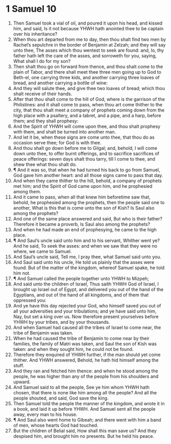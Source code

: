 ﻿# 1 Samuel  10
1. Then Samuel took a vial of oil, and poured it upon his head, and kissed him, and said, Is it not because YHWH hath anointed thee to be captain over his inheritance? 
2. When thou art departed from me to day, then thou shalt find two men by Rachel’s sepulchre in the border of Benjamin at Zelzah; and they will say unto thee, The asses which thou wentest to seek are found: and, lo, thy father hath left the care of the asses, and sorroweth for you, saying, What shall I do for my son? 
3. Then shalt thou go on forward from thence, and thou shalt come to the plain of Tabor, and there shall meet thee three men going up to God to Beth-el, one carrying three kids, and another carrying three loaves of bread, and another carrying a bottle of wine: 
4. And they will salute thee, and give thee two loaves of bread; which thou shalt receive of their hands. 
5. After that thou shalt come to the hill of God, where is the garrison of the Philistines: and it shall come to pass, when thou art come thither to the city, that thou shalt meet a company of prophets coming down from the high place with a psaltery, and a tabret, and a pipe, and a harp, before them; and they shall prophesy: 
6. And the Spirit of YHWH will come upon thee, and thou shalt prophesy with them, and shalt be turned into another man. 
7. And let it be, when these signs are come unto thee, that thou do as occasion serve thee; for God is with thee. 
8. And thou shalt go down before me to Gilgal; and, behold, I will come down unto thee, to offer burnt offerings, and to sacrifice sacrifices of peace offerings: seven days shalt thou tarry, till I come to thee, and shew thee what thou shalt do. 
9. ¶ And it was so, that when he had turned his back to go from Samuel, God gave him another heart: and all those signs came to pass that day. 
10. And when they came thither to the hill, behold, a company of prophets met him; and the Spirit of God came upon him, and he prophesied among them. 
11. And it came to pass, when all that knew him beforetime saw that, behold, he prophesied among the prophets, then the people said one to another, What is this that is come unto the son of Kish? Is Saul also among the prophets? 
12. And one of the same place answered and said, But who is their father? Therefore it became a proverb, Is Saul also among the prophets? 
13. And when he had made an end of prophesying, he came to the high place. 
14. ¶ And Saul’s uncle said unto him and to his servant, Whither went ye? And he said, To seek the asses: and when we saw that they were no where, we came to Samuel. 
15. And Saul’s uncle said, Tell me, I pray thee, what Samuel said unto you. 
16. And Saul said unto his uncle, He told us plainly that the asses were found. But of the matter of the kingdom, whereof Samuel spake, he told him not. 
17. ¶ And Samuel called the people together unto YHWH to Mizpeh; 
18. And said unto the children of Israel, Thus saith YHWH God of Israel, I brought up Israel out of Egypt, and delivered you out of the hand of the Egyptians, and out of the hand of all kingdoms, and of them that oppressed you: 
19. And ye have this day rejected your God, who himself saved you out of all your adversities and your tribulations; and ye have said unto him, Nay, but set a king over us. Now therefore present yourselves before YHWH by your tribes, and by your thousands. 
20. And when Samuel had caused all the tribes of Israel to come near, the tribe of Benjamin was taken. 
21. When he had caused the tribe of Benjamin to come near by their families, the family of Matri was taken, and Saul the son of Kish was taken: and when they sought him, he could not be found. 
22. Therefore they enquired of YHWH further, if the man should yet come thither. And YHWH answered, Behold, he hath hid himself among the stuff. 
23. And they ran and fetched him thence: and when he stood among the people, he was higher than any of the people from his shoulders and upward. 
24. And Samuel said to all the people, See ye him whom YHWH hath chosen, that there is none like him among all the people? And all the people shouted, and said, God save the king. 
25. Then Samuel told the people the manner of the kingdom, and wrote it in a book, and laid it up before YHWH. And Samuel sent all the people away, every man to his house. 
26. ¶ And Saul also went home to Gibeah; and there went with him a band of men, whose hearts God had touched. 
27. But the children of Belial said, How shall this man save us? And they despised him, and brought him no presents. But he held his peace. 
